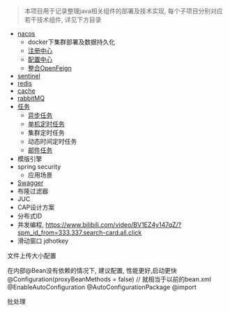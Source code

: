 
> 本项目用于记录整理java相关组件的部署及技术实现, 每个子项目分别对应若干技术组件, 详见下方目录

+ [nacos](../../tree/main/spring-cloud-alibaba-user)
  + docker下集群部署及数据持久化 
  + [注册中心](../../tree/main/spring-cloud-alibaba-user#注册中心)
  + [配置中心](../../tree/main/spring-cloud-alibaba-user#配置中心)
  + [整合OpenFeign](../../tree/main/spring-cloud-alibaba-user#nacos注册中心结合openfeign)
+ [sentinel](../../tree/main/spring-cloud-alibaba-stock)
+ [redis](../../tree/main/redis-demo)
+ [cache](../../tree/main/cache-demo)
+ [rabbitMQ](../../tree/main/rabbitMQ-demo)
+ [任务](../../tree/main/task-demo)
  + [异步任务](../../tree/main/task-demo#异步任务)
  + [单机定时任务](../../tree/main/task-demo#单机定时任务)
  + 集群定时任务
  + 动态时间定时任务
  + [邮件任务](../../tree/main/task-demo#邮件任务)
+ 模版引擎
+ spring security
  + 应用场景
+ [Swagger](../../tree/main/swagger-demo)
+ 布隆过滤器
+ JUC
+ CAP设计方案
+ 分布式ID
+ 并发编程, https://www.bilibili.com/video/BV1EZ4y147qZ/?spm_id_from=333.337.search-card.all.click
+ 滑动窗口 jdhotkey




文件上传大小配置

在内部@Bean没有依赖的情况下, 建议配置, 性能更好,启动更快
@Configuration(proxyBeanMethods = false) // 就相当于以前的bean.xml
@EnableAutoConfiguration
  @AutoConfigurationPackage
@import


批处理





